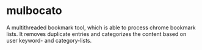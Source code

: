 mulbocato
=========

A multithreaded bookmark tool, which is able to process chrome bookmark lists. It removes duplicate entries and categorizes the content based on user keyword- and category-lists.
